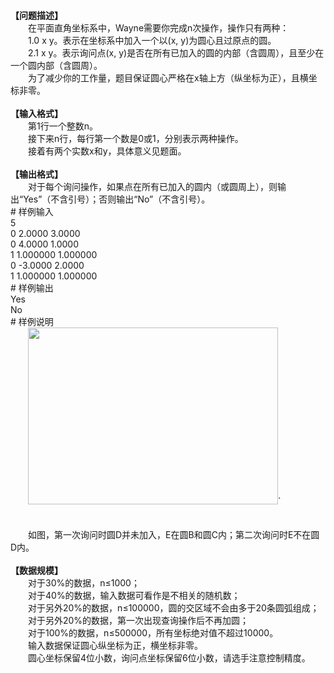 <div id="pcont1" style="margin-top:20px; display:block;">
<div class="pdcont"><b>【问题描述】</b><br/>
　　在平面直角坐标系中，Wayne需要你完成n次操作，操作只有两种：<br/>
　　1.0  x y。表示在坐标系中加入一个以(x, y)为圆心且过原点的圆。<br/>
　　2.1 x y。表示询问点(x, y)是否在所有已加入的圆的内部（含圆周），且至少在一个圆内部（含圆周）。<br/>
　　为了减少你的工作量，题目保证圆心严格在x轴上方（纵坐标为正），且横坐标非零。<br/>
<b></b><br/>
<b>【输入格式】</b><br/>
　　第1行一个整数n。<br/>
　　接下来n行，每行第一个数是0或1，分别表示两种操作。<br/>
　　接着有两个实数x和y，具体意义见题面。<br/>
<b></b><br/>
<b>【输出格式】</b><br/>
　　对于每个询问操作，如果点在所有已加入的圆内（或圆周上），则输出“Yes”（不含引号）；否则输出“No”（不含引号）。</div>
# 样例输入

<div class="pddata">5<br/>
0 2.0000 3.0000<br/>
0 4.0000 1.0000<br/>
1 1.000000 1.000000<br/>
0 -3.0000 2.0000<br/>
1 1.000000 1.000000</div>
# 样例输出

<div class="pddata">Yes<br/>
No</div>
# 样例说明

<div class="pdcont">　　<img src="source/tsinsen/A1381/img/aHR0cDovL3d3dy50c2luc2VuLmNvbS9SZXF1aXJlRmlsZS5kbz9maWQ9N0FlTXk5eWc=.do" width="400" height="283"/>`<br/>
<br/>
<br/>
　　如图，第一次询问时圆D并未加入，E在圆B和圆C内；第二次询问时E不在圆D内。<br/>
<br/>
<b>【数据规模】</b><br/>
　　对于30%的数据，n≤1000；<br/>
　　对于40%的数据，输入数据可看作是不相关的随机数；<br/>
　　对于另外20%的数据，n≤100000，圆的交区域不会由多于20条圆弧组成；<br/>
　　对于另外20%的数据，第一次出现查询操作后不再加圆；<br/>
　　对于100%的数据，n≤500000，所有坐标绝对值不超过10000。<br/>
　　输入数据保证圆心纵坐标为正，横坐标非零。<br/>
　　圆心坐标保留4位小数，询问点坐标保留6位小数，请选手注意控制精度。</div>

</div>